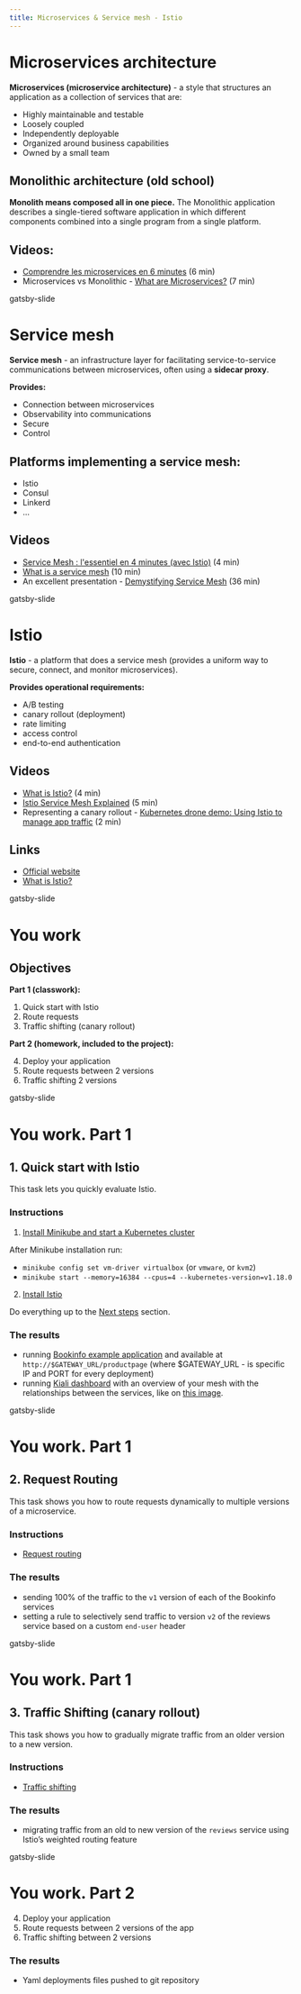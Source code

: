 ```yaml
---
title: Microservices & Service mesh - Istio
---
```


# Microservices architecture

**Microservices (microservice architecture)** - a style that structures an application as a collection of services that are:

- Highly maintainable and testable
- Loosely coupled
- Independently deployable
- Organized around business capabilities
- Owned by a small team

## Monolithic architecture (old school)

**Monolith means composed all in one piece.** The Monolithic application describes a single-tiered software application in which different components combined into a single program from a single platform.

## Videos:
  - [Comprendre les microservices en 6 minutes](https://www.youtube.com/watch?v=ucHwp1jUS2w) (6 min)
  - Microservices vs Monolithic - [What are Microservices?](https://www.youtube.com/watch?v=CdBtNQZH8a4) (7 min)

gatsby-slide

# Service mesh

**Service mesh** - an infrastructure layer for facilitating service-to-service communications between microservices, often using a **sidecar proxy**.

**Provides:**

  - Connection between microservices
  - Observability into communications
  - Secure
  - Control

## Platforms implementing a service mesh:

  - Istio
  - Consul
  - Linkerd
  - ...

## Videos

  - [Service Mesh : l'essentiel en 4 minutes (avec Istio)](https://www.youtube.com/watch?v=o6Zh6AaeYXw) (4 min)
  - [What is a service mesh](https://www.youtube.com/watch?v=vh1YtWjfcyk&t=38s) (10 min)
  - An excellent presentation - [Demystifying Service Mesh](https://www.youtube.com/watch?v=bEFILWrRJJ4) (36 min)

gatsby-slide

# Istio

**Istio** - a platform that does a service mesh (provides a uniform way to secure, connect, and monitor microservices).

**Provides operational requirements:**

  - A/B testing
  - canary rollout (deployment)
  - rate limiting
  - access control
  - end-to-end authentication

## Videos

  - [What is Istio?](https://www.youtube.com/watch?v=1iyFq2VaL5Y) (4 min)
  - [Istio Service Mesh Explained](https://www.youtube.com/watch?v=6zDrLvpfCK4) (5 min)
  - Representing a canary rollout - [Kubernetes drone demo: Using Istio to manage app traffic](https://www.youtube.com/watch?v=QTD-gqS2E7w) (2 min)

## Links

  - [Official website](https://istio.io/)
  - [What is Istio?](https://istio.io/docs/concepts/what-is-istio/)

gatsby-slide

# You work

## Objectives

**Part 1 (classwork):**

1. Quick start with Istio
2. Route requests
3. Traffic shifting (canary rollout)

**Part 2 (homework, included to the project):**

4. Deploy your application
5. Route requests between 2 versions
6. Traffic shifting 2 versions

gatsby-slide

# You work. Part 1

## 1. Quick start with Istio

This task lets you quickly evaluate Istio.

### Instructions

1. [Install Minikube and start a Kubernetes cluster](https://istio.io/docs/setup/platform-setup/minikube/)

After Minikube installation run:

  - `minikube config set vm-driver virtualbox` (or `vmware`, or `kvm2`)
  - `minikube start --memory=16384 --cpus=4 --kubernetes-version=v1.18.0`

2. [Install Istio](https://istio.io/docs/setup/getting-started/)

Do everything up to the [Next steps](https://istio.io/docs/setup/getting-started/#next-steps) section.

### The results

  - running [Bookinfo example application](https://istio.io/docs/examples/bookinfo/) and available at `http://$GATEWAY_URL/productpage` (where $GATEWAY_URL - is specific IP and PORT for every deployment)
  - running [Kiali dashboard](https://kiali.io/) with an overview of your mesh with the relationships between the services, like on [this image](https://istio.io/docs/setup/getting-started/kiali-example2.png).

gatsby-slide

# You work. Part 1

## 2. Request Routing

This task shows you how to route requests dynamically to multiple versions of a microservice.

### Instructions

- [Request routing](https://istio.io/docs/tasks/traffic-management/request-routing/)

### The results

  - sending 100% of the traffic to the `v1` version of each of the Bookinfo services
  - setting a rule to selectively send traffic to version `v2` of the reviews service based on a custom `end-user` header

gatsby-slide

# You work. Part 1

## 3. Traffic Shifting (canary rollout)

This task shows you how to gradually migrate traffic from an older version to a new version.

### Instructions

- [Traffic shifting](https://istio.io/docs/tasks/traffic-management/traffic-shifting/)

### The results

  - migrating traffic from an old to new version of the `reviews` service using Istio’s weighted routing feature

gatsby-slide

# You work. Part 2

4. Deploy your application
5. Route requests between 2 versions of the app
6. Traffic shifting between 2 versions

### The results

  - Yaml deployments files pushed to git repository

